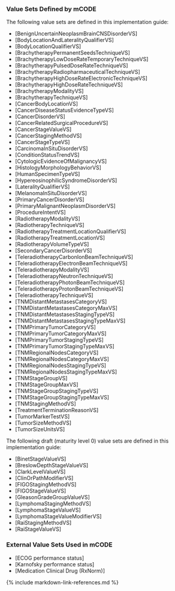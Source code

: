 ### Value Sets Defined by mCODE

The following value sets are defined in this implementation guide:

* [BenignUncertainNeoplasmBrainCNSDisorderVS]
* [BodyLocationAndLateralityQualifierVS]
* [BodyLocationQualifierVS]
* [BrachytherapyPermanentSeedsTechniqueVS]
* [BrachytherapyLowDoseRateTemporaryTechniqueVS]
* [BrachytherapyPulsedDoseRateTechniqueVS]
* [BrachytherapyRadiopharmaceuticalTechniqueVS]
* [BrachytherapyHighDoseRateElectronicTechniqueVS]
* [BrachytherapyHighDoseRateTechniqueVS]
* [BrachytherapyModalityVS]
* [BrachytherapyTechniqueVS]
* [CancerBodyLocationVS]
* [CancerDiseaseStatusEvidenceTypeVS]
* [CancerDisorderVS]
* [CancerRelatedSurgicalProcedureVS]
* [CancerStageValueVS]
* [CancerStagingMethodVS]
* [CancerStageTypeVS]
* [CarcinomaInSituDisorderVS]
* [ConditionStatusTrendVS]
* [CytologicEvidenceOfMalignancyVS]
* [HistologyMorphologyBehaviorVS]
* [HumanSpecimenTypeVS]
* [HypereosinophilicSyndromeDisorderVS]
* [LateralityQualifierVS]
* [MelanomaInSituDisorderVS]
* [PrimaryCancerDisorderVS]
* [PrimaryMalignantNeoplasmDisorderVS]
* [ProcedureIntentVS]
* [RadiotherapyModalityVS]
* [RadiotherapyTechniqueVS]
* [RadiotherapyTreatmentLocationQualifierVS]
* [RadiotherapyTreatmentLocationVS]
* [RadiotherapyVolumeTypeVS]
* [SecondaryCancerDisorderVS]
* [TeleradiotherapyCarbonIonBeamTechniqueVS]
* [TeleradiotherapyElectronBeamTechniqueVS]
* [TeleradiotherapyModalityVS]
* [TeleradiotherapyNeutronTechniqueVS]
* [TeleradiotherapyPhotonBeamTechniqueVS]
* [TeleradiotherapyProtonBeamTechniqueVS]
* [TeleradiotherapyTechniqueVS]
* [TNMDistantMetastasesCategoryVS]
* [TNMDistantMetastasesCategoryMaxVS]
* [TNMDistantMetastasesStagingTypeVS]
* [TNMDistantMetastasesStagingTypeMaxVS]
* [TNMPrimaryTumorCategoryVS]
* [TNMPrimaryTumorCategoryMaxVS]
* [TNMPrimaryTumorStagingTypeVS]
* [TNMPrimaryTumorStagingTypeMaxVS]
* [TNMRegionalNodesCategoryVS]
* [TNMRegionalNodesCategoryMaxVS]
* [TNMRegionalNodesStagingTypeVS]
* [TNMRegionalNodesStagingTypeMaxVS]
* [TNMStageGroupVS]
* [TNMStageGroupMaxVS]
* [TNMStageGroupStagingTypeVS]
* [TNMStageGroupStagingTypeMaxVS]
* [TNMStagingMethodVS]
* [TreatmentTerminationReasonVS]
* [TumorMarkerTestVS]
* [TumorSizeMethodVS]
* [TumorSizeUnitsVS]

The following draft (maturity level 0) value sets are defined in this implementation guide:

* [BinetStageValueVS]
* [BreslowDepthStageValueVS]
* [ClarkLevelValueVS]  
* [ClinOrPathModifierVS]
* [FIGOStagingMethodVS]
* [FIGOStageValueVS]
* [GleasonGradeGroupValueVS]
* [LymphomaStagingMethodVS]
* [LymphomaStageValueVS]
* [LymphomaStageValueModifierVS]
* [RaiStagingMethodVS]
* [RaiStageValueVS]

### External Value Sets Used in mCODE

* [ECOG performance status]
* [Karnofsky performance status]
* [Medication Clinical Drug (RxNorm)]

{% include markdown-link-references.md %}
